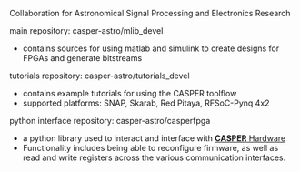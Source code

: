 Collaboration for Astronomical Signal Processing and Electronics Research

main repository: casper-astro/mlib_devel
- contains sources for using matlab and simulink to create designs for FPGAs and generate bitstreams

tutorials repository: casper-astro/tutorials_devel
- contains example tutorials for using the CASPER toolflow
- supported platforms: SNAP, Skarab, Red Pitaya, RFSoC-Pynq 4x2

python interface repository: casper-astro/casperfpga
- a python library used to interact and interface with [**CASPER** Hardware](https://github.com/casper-astro/casper-hardware) 
- Functionality includes being able to reconfigure firmware, as well as read and write registers across the various communication interfaces.
